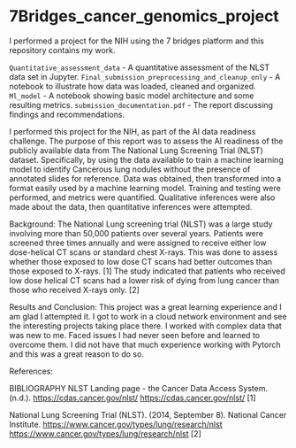 # 7Bridges_cancer_genomics_project
I performed a project for the NIH using the 7 bridges platform and this repository contains my work.


`Quantitative_assessment_data` - A quantitative assessment of the NLST data set in Jupyter.
`Final_submission_preprocessing_and_cleanup_only` - A notebook to illustrate how data was loaded, cleaned and organized.
`Ml_model` - A notebook showing basic model architecture and some resulting metrics.
`submission_documentation.pdf` - The report discussing findings and recommendations.

I performed this project for the NIH, as part of the AI data readiness challenge. 
The purpose of this report was to assess the AI readiness of the publicly available data from The National Lung Screening Trial (NLST) dataset. Specifically, by using the data available to train a machine learning model to identify Cancerous lung nodules without the presence of annotated slides for reference. Data was obtained, then transformed into a format easily used by a machine learning model. Training and testing were performed, and metrics were quantified. Qualitative inferences were also made about the data, then quantitative inferences were attempted.

Background:
The National Lung screening trial (NLST) was a large study involving more than 50,000 patients over several years. Patients were screened three times annually and were assigned to receive either low dose-helical CT scans or standard chest X-rays. This was done to assess whether those exposed to low dose CT scans had better outcomes than those exposed to X-rays. [1] The study indicated that patients who received low dose helical CT scans had a lower risk of dying from lung cancer than those who received X-rays only. [2]


Results and Conclusion:
This project was a great learning experience and I am glad I attempted it. I got to work in a cloud network environment and see the interesting projects taking place there. I worked with complex data that was new to me. Faced issues I had never seen before and learned to overcome them. I did not have that much experience working with Pytorch and this was a great reason to do so. 


References:

BIBLIOGRAPHY
NLST Landing page - the Cancer Data Access System. (n.d.). https://cdas.cancer.gov/nlst/
https://cdas.cancer.gov/nlst/   [1]

National Lung Screening Trial (NLST). (2014, September 8). National Cancer Institute. https://www.cancer.gov/types/lung/research/nlst
https://www.cancer.gov/types/lung/research/nlst  [2]
